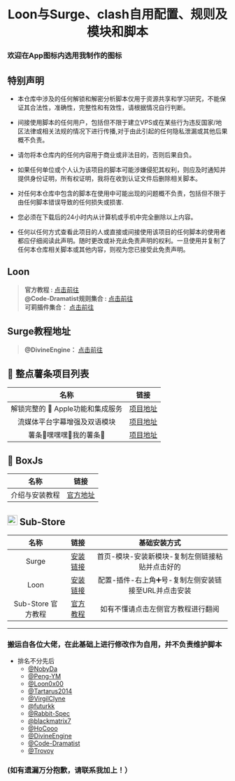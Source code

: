 <h1 align="center">Loon与Surge、clash自用配置、规则及模块和脚本</h1>

### 欢迎在App图标内选用我制作的图标

## 特别声明
- 本仓库中涉及的任何解锁和解密分析脚本仅用于资源共享和学习研究，不能保证其合法性，准确性，完整性和有效性，请根据情况自行判断。

- 间接使用脚本的任何用户，包括但不限于建立VPS或在某些行为违反国家/地区法律或相关法规的情况下进行传播,对于由此引起的任何隐私泄漏或其他后果概不负责。

- 请勿将本仓库内的任何内容用于商业或非法目的，否则后果自负。

- 如果任何单位或个人认为该项目的脚本可能涉嫌侵犯其权利，则应及时通知并提供身份证明，所有权证明，我将在收到认证文件后删除相关脚本。

- 对任何本仓库中包含的脚本在使用中可能出现的问题概不负责，包括但不限于由任何脚本错误导致的任何损失或损害.

- 您必须在下载后的24小时内从计算机或手机中完全删除以上内容。

- 任何以任何方式查看此项目的人或直接或间接使用该项目的任何脚本的使用者都应仔细阅读此声明。随时更改或补充此免责声明的权利。一旦使用并复制了任何本仓库相关脚本或其他内容，则视为您已接受此免责声明。




## Loon
> **官方教程 :** [点击前往](https://coffee-elderberry-22b.notion.site/Loon-71747252d5054551a8cd10924064899c)<br>
> **@Code-Dramatist规则集合 :** [点击前往](https://github.com/Code-Dramatist/Rule_Actions#loon%E8%A7%84%E5%88%99%E9%93%BE%E6%8E%A5)<br>
> **可莉插件集合：** [点击前往](https://gitlab.com/lodepuly/vpn_tool/-/tree/main/Tool/Loon/Plugin)<br>


## Surge教程地址
> **@DivineEngine：** [点击前往](https://divineengine.net/more/special/surge)


## 🍟 整点薯条项目列表

| 名称                           | 链接                                           |
| :------------------------------: | :---------------------------------------------: |
| 解锁完整的  Apple功能和集成服务| [项目地址](https://github.com/VirgilClyne/iRingo) |  
| 流媒体平台字幕增强及双语模块 |[项目地址](https://github.com/DualSubs/DualSubs) |
| 薯条🤤嘿嘿嘿🤤我的薯条🤤 | [项目地址](https://github.com/VirgilClyne/VirgilClyne) |
## 🧰 BoxJs
| 名称                           | 链接                                                         |
| :------------------------------: | :------------------------------------------------------------: |
| 介绍与安装教程                   | [官方地址](https://docs.boxjs.app)                                       |

## <img src="https://raw.githubusercontent.com/58xinian/icon/master/Sub-Store1.png" width="23"></img> Sub-Store

| 名称                           | 链接                                                         | 基础安装方式 |
| :------------------------------: | :--------------------------------------------------: |:---------------:|
| Surge| [安装链接](https://raw.githubusercontent.com/Peng-YM/Sub-Store/master/config/Surge.sgmodule)|首页-模块-安装新模块-复制左侧链接粘贴并点击好的|
| Loon| [安装链接](https://raw.githubusercontent.com/Peng-YM/Sub-Store/master/config/Loon.plugin)|配置-插件-右上角➕号-复制左侧安装链接至URL并点击安装|
| Sub-Store 官方教程| [官方教程](https://www.notion.so/Sub-Store-6259586994d34c11a4ced5c406264b46)|如有不懂请点击左侧官方教程进行翻阅|

---

### 搬运自各位大佬，在此基础上进行修改作为自用，并不负责维护脚本
* 排名不分先后
  * [@NobyDa](https://github.com/NobyDa)
  * [@Peng-YM](https://github.com/Peng-YM)
  * [@Loon0x00](https://github.com/Loon0x00)
  * [@Tartarus2014](https://github.com/Tartarus2014)
  * [@VirgilClyne](https://github.com/VirgilClyne)
  * [@futurkk](https://github.com/futurkk)
  * [@Rabbit-Spec](https://github.com/Rabbit-Spec)
  * [@blackmatrix7](https://github.com/blackmatrix7)
  * [@HoCooo](https://github.com/HoCooo)
  * [@DivineEngine](https://github.com/DivineEngine)
  * [@Code-Dramatist](https://github.com/Code-Dramatist)
  * [@Trovoy](https://github.com/Trovoy)
### (如有遗漏万分抱歉，请联系我加上！）


